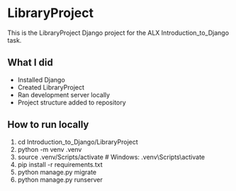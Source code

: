 # LibraryProject

This is the LibraryProject Django project for the ALX Introduction_to_Django task.

## What I did
- Installed Django
- Created LibraryProject
- Ran development server locally
- Project structure added to repository

## How to run locally
1. cd Introduction_to_Django/LibraryProject
2. python -m venv .venv
3. source .venv/Scripts/activate  # Windows: .venv\Scripts\activate
4. pip install -r requirements.txt
5. python manage.py migrate
6. python manage.py runserver
